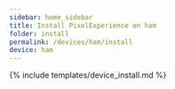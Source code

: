 ```yaml
---
sidebar: home_sidebar
title: Install PixelExperience on ham
folder: install
permalink: /devices/ham/install
device: ham
---
```

{% include templates/device_install.md %}
